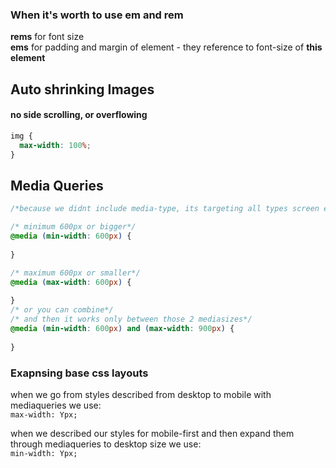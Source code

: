 ### When it's worth to use em and rem

**rems** for font size  
**ems** for padding and margin of element - they reference to font-size of **this element**  

## Auto shrinking Images
#### no side scrolling, or overflowing
```css
img {
  max-width: 100%;
}
```
## Media Queries

```css
/*because we didnt include media-type, its targeting all types screen etc*/

/* minimum 600px or bigger*/
@media (min-width: 600px) {
  
}

/* maximum 600px or smaller*/
@media (max-width: 600px) {
  
}
/* or you can combine*/
/* and then it works only between those 2 mediasizes*/
@media (min-width: 600px) and (max-width: 900px) {
  
}
```
### Exapnsing base css layouts
when we go from styles described from desktop to mobile with mediaqueries we use:  
`max-width: Ypx;`  
  
when we described our styles for mobile-first and then expand them through mediaqueries to desktop size we use:  
`min-width: Ypx;`
